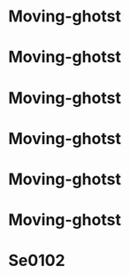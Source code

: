# Moving-ghotst
# Moving-ghotst
# Moving-ghotst
# Moving-ghotst
# Moving-ghotst
# Moving-ghotst
# Se0102
